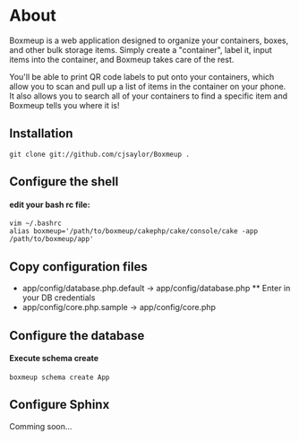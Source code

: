 # About
Boxmeup is a web application designed to organize your containers, boxes, and
other bulk storage items.  Simply create a "container", label it, input items into
the container, and Boxmeup takes care of the rest.

You'll be able to print QR code labels to put onto your containers, which allow
you to scan and pull up a list of items in the container on your phone.  It also
allows you to search all of your containers to find a specific item and Boxmeup
tells you where it is!

## Installation

    git clone git://github.com/cjsaylor/Boxmeup .

## Configure the shell

#### edit your bash rc file:

    vim ~/.bashrc
    alias boxmeup='/path/to/boxmeup/cakephp/cake/console/cake -app /path/to/boxmeup/app'

## Copy configuration files

* app/config/database.php.default -> app/config/database.php
** Enter in your DB credentials
* app/config/core.php.sample -> app/config/core.php

## Configure the database

#### Execute schema create

    boxmeup schema create App

## Configure Sphinx

Comming soon...

